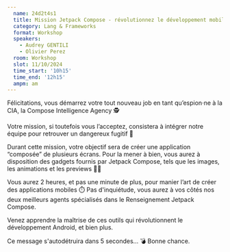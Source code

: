 ```yaml
---
  name: 24d2t4s1
  title: Mission Jetpack Compose - révolutionnez le développement mobile
  category: Lang & Frameworks
  format: Workshop
  speakers: 
    - Audrey GENTILI
    - Olivier Perez
  room: Workshop
  slot: 11/10/2024
  time_start: '10h15'
  time_end: '12h15'
  ampm: am
---
```

Félicitations, vous démarrez votre tout nouveau job en tant qu’espion·ne à la CIA, la Compose Intelligence Agency 🕵️

Votre mission, si toutefois vous l’acceptez, consistera à intégrer notre équipe pour retrouver un dangereux fugitif 🥷

Durant cette mission, votre objectif sera de créer une application “composée” de plusieurs écrans. Pour la mener à bien, vous aurez à disposition des gadgets fournis par Jetpack Compose, tels que les images, les animations et les previews 🧑‍💻

Vous aurez 2 heures, et pas une minute de plus, pour manier l’art de créer des applications mobiles ⏱️ Pas d'inquiétude, vous aurez à vos côtés nos deux meilleurs agents spécialisés dans le Renseignement Jetpack Compose.

Venez apprendre la maîtrise de ces outils qui révolutionnent le développement Android, et bien plus.

Ce message s'autodétruira dans 5 secondes… 💣 Bonne chance.
